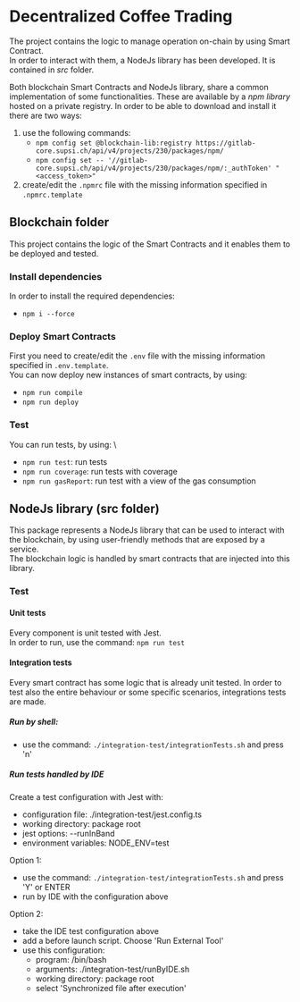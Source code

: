 # Decentralized Coffee Trading
The project contains the logic to manage operation on-chain by using Smart Contract.  
In order to interact with them, a NodeJs library has been developed. It is contained in _src_ folder.  

Both blockchain Smart Contracts and NodeJs library, share a common implementation of some functionalities. 
These are available by a _npm library_ hosted on a private registry. In order to be able to download and install it there are two ways:
1. use the following commands:
   - `npm config set @blockchain-lib:registry https://gitlab-core.supsi.ch/api/v4/projects/230/packages/npm/`
   - `npm config set -- '//gitlab-core.supsi.ch/api/v4/projects/230/packages/npm/:_authToken' "<access_token>"`
2. create/edit the `.npmrc` file with the missing information specified in `.npmrc.template`


## Blockchain folder
This project contains the logic of the Smart Contracts and it enables them to be deployed and tested.

### Install dependencies
In order to install the required dependencies:
- `npm i --force`

### Deploy Smart Contracts
First you need to create/edit the `.env` file with the missing information specified in `.env.template`.\
You can now deploy new instances of smart contracts, by using: 
- `npm run compile`
- `npm run deploy`

### Test
You can run tests, by using: \
- `npm run test`: run tests
- `npm run coverage`: run tests with coverage
- `npm run gasReport`: run test with a view of the gas consumption



## NodeJs library (src folder)

This package represents a NodeJs library that can be used to interact with the blockchain, by using user-friendly methods that are exposed by a service.  
The blockchain logic is handled by smart contracts that are injected into this library.

### Test

#### Unit tests
Every component is unit tested with Jest.  
In order to run, use the command: ```npm run test```

#### Integration tests
Every smart contract has some logic that is already unit tested. In order to test also the entire behaviour or some specific scenarios, integrations tests are made.
##### Run by shell:
- use the command: ```./integration-test/integrationTests.sh``` and press 'n'

##### Run tests handled by IDE
Create a test configuration with Jest with:
- configuration file: ./integration-test/jest.config.ts
- working directory: package root
- jest options: --runInBand
- environment variables: NODE_ENV=test

Option 1:
- use the command: ```./integration-test/integrationTests.sh``` and press 'Y' or ENTER
- run by IDE with the configuration above

Option 2:
- take the IDE test configuration above
- add a before launch script. Choose 'Run External Tool'
- use this configuration:
    - program: /bin/bash
    - arguments: ./integration-test/runByIDE.sh
    - working directory: package root
    - select 'Synchronized file after execution' 

